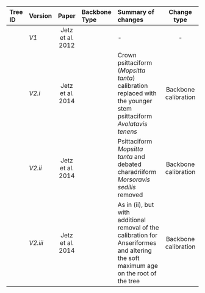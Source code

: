 
| **Tree ID** | **Version** | **Paper**        | **Backbone Type** | **Summary of changes**                                                                                                                | **Change type**      |
|:------------|:------------|:----------------:|:------------------|:--------------------------------------------------------------------------------------------------------------------------------------|:--------------------:|
|             | _V1_        | Jetz et al. 2012 |                   | -                                                                                                                                     | -                    |
|             | _V2.i_      | Jetz et al. 2014 |                   | Crown psittaciform (_Mopsitta tanta_) calibration replaced with the younger stem psittaciform _Avolatavis tenens_                     | Backbone calibration |
|             | _V2.ii_     | Jetz et al. 2014 |                   | Psittaciform _Mopsitta tanta_ and debated charadriiform _Morsoravis sedilis_ removed                                                  | Backbone calibration |
|             | _V2.iii_    | Jetz et al. 2014 |                   | As in (ii), but with additional removal of the calibration for Anseriformes and altering the soft maximum age on the root of the tree | Backbone calibration |
